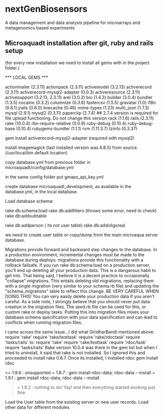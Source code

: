 nextGenBiosensors
=================

A data management and data analysis pipeline for microarrays and metagenomics based experiments


Microaquadt installation after git, ruby and rails setup
----------------------------------------------------------
(for every new installation we need to install all gems with in the project folder.)


*** LOCAL GEMS ***

actionmailer (2.3.11)
actionpack (2.3.11)
activemodel (3.2.13)
activerecord (2.3.11)
activerecord-mysql2-adapter (0.0.3)
activeresource (2.3.11)
activesupport (3.2.13, 2.3.11)
arel (3.0.2)
bio (1.4.3)
builder (3.0.4)
bundler (1.3.5)
cocaine (0.3.2)
columnize (0.3.6)
fastercsv (1.5.5)
gravatar (1.0)
i18n (0.6.1)
jrails (0.6.0)
linecache (0.46)
mime-types (1.23)
multi_json (1.7.3)
mysql (2.9.1)
mysql2 (0.3.11)
paperclip (2.7.4) ## 2.7.4 version is required for file upload functioning. Do not change this version
rack (1.1.6)
rails (2.3.11)
rake (10.0.4)
rbx-require-relative (0.0.9)
ruby-debug (0.10.4)
ruby-debug-base (0.10.4)
rubygems-bundler (1.1.1)
rvm (1.11.3.7)
tzinfo (0.3.37)

gem install activerecord-mysql2-adapter (required with mysql2)

install imagemagick (last installed version was 6.8.5) from source. (/usr/local/bin default location)

copy database.yml from previous folder in microaquadt/config/database.yml

in the same config folder put gmaps_api_key.yml

create database microaquadt_development, as available in the database.yml, in the local database.

Load database schema:

rake db:schema:load
rake db:addfilters (throws some error, need to check)
rake db:addsubtable

  rake db:addperson ( its not user table)
  rake db:addoligoreal

 we need to create user table or copy/dump from the main microaqua server database. 


Migrations provide forward and backward step changes to the database. In a production environment, incremental changes must be made to the database during deploys: migrations provide this functionality with a rollback failsafe. If you run rake db:schema:load on a production server, you'll end up deleting all your production data. This is a dangerous habit to get into.
That being said, I believe it is a decent practice to occasionally "collapse" migrations. This entails deleting old migrations, replacing them with a single migration (very similar to your schema.rb file) and updating the "schema_migrations" table to reflect this change. BE VERY CAREFUL WHEN DOING THIS! You can very easily delete your production data if you aren't careful.
As a side note, I strongly believe that you should never put data creation in the migration files. The seed.rb file can be used for this, or custom rake or deploy tasks. Putting this into migration files mixes your database schema specification with your data specification and can lead to conflicts when running migration files. 

I came across the same issue...I did what GiridharBandi mentioned above: 
require 'rake'
require 'rake/testtask'
require 'rake/rdoctask'
require 'tasks/rails'
to:
require 'rake'
require 'rake/testtask'
require 'rdoc/task'
require 'tasks/rails'
Rake version 10.0.4 was there in the gem list but when I tried to uninstall, it said that rake is not installed. So I ignored this and proceeded to install rake 0.8.7. Once its installed, I installed rdoc
gem install rdoc

<= 1.8.6 : unsupported
 = 1.8.7 : gem install rdoc-data; rdoc-data --install
 = 1.9.1 : gem install rdoc-data; rdoc-data --install
>= 1.9.2 : nothing to do! Yay!
and then everything started working just fine. 


Load the User table from the existing server or new user records. 
Load other data for different modules



